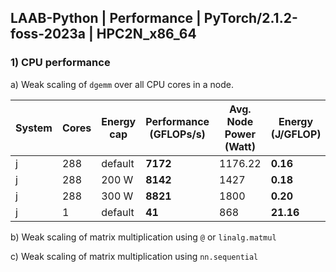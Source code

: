 ## LAAB-Python | Performance | PyTorch/2.1.2-foss-2023a | HPC2N_x86_64


### 1) CPU performance

a) Weak scaling of `dgemm` over all CPU cores in a node. 

|System|Cores | Energy cap |  Performance (GFLOPs/s)| Avg. Node Power (Watt) | Energy (J/GFLOP)|
|------|----- |------------|------------------------|------------------------|-----------------|
|j|288|default|**7172**|1176.22|**0.16**|
|j|288|200 W |**8142**|1427|**0.18**|
|j|288|300 W |**8821**|1800|**0.20**|
|j|1|default |**41**|868|**21.16**|

b) Weak scaling of matrix multiplication using `@` or `linalg.matmul`

c) Weak scaling of matrix multiplication using `nn.sequential`
